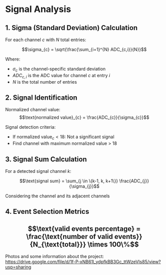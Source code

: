 # Signal Analysis

## 1. Sigma (Standard Deviation) Calculation

For each channel $c$ with $N$ total entries:

$$\sigma_{c} = \sqrt{\frac{\sum_{i=1}^{N} ADC_{c,i}}{N}}$$

Where:
- $\sigma_{c}$ is the channel-specific standard deviation
- $ADC_{c,i}$ is the ADC value for channel $c$ at entry $i$
- $N$ is the total number of entries

## 2. Signal Identification

Normalized channel value:
$$\text{normalized value}_{c} = \frac{ADC_{c}}{\sigma_{c}}$$

Signal detection criteria:
- If $\text{normalized value}_{c} < 18$: Not a significant signal
- Find channel with maximum normalized value > 18

## 3. Signal Sum Calculation

For a detected signal channel $k$:

$$\text{signal sum} = \sum_{j \in \{k-1, k, k+1\}} \frac{ADC_{j}}{\sigma_{j}}$$

Considering the channel and its adjacent channels

## 4. Event Selection Metrics

$$\text{valid events percentage} = \frac{\text{number of valid events}}{N_{\text{total}}} \times 100\%$$
---
Photos and some information about the project: https://drive.google.com/file/d/1f-P-xNB61l_ydpfkBB3Gc_ttWzeVIs85/view?usp=sharing



